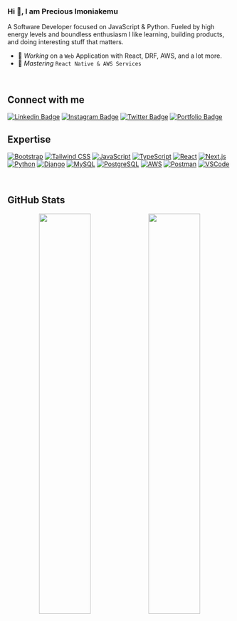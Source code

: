 ### Hi 👋, I am Precious Imoniakemu 
A Software Developer focused on JavaScript & Python. Fueled by high energy levels and boundless enthusiasm I like learning, building products, and doing interesting stuff that matters.
- 🔭 *Working* on a `Web` Application with React, DRF, AWS, and a lot more.
- 🌱 *Mastering* `React Native & AWS Services `
<br />

## Connect with me

[![Linkedin Badge](https://img.shields.io/badge/-Precious%20Imoniakemu-blue?style=flat-square&logo=Linkedin&logoColor=white&link=https://www.linkedin.com/in/precious-imoniakemu-80654b271/)](https://www.linkedin.com/in/precious-imoniakemu-80654b271/)
[![Instagram Badge](https://img.shields.io/badge/-@precious_imo-E33153?style=flat-square&logo=instagram&logoColor=white&link=https://www.instagram.com/precious_imo/)](https://www.instagram.com/precious_imo/)
[![Twitter Badge](https://img.shields.io/badge/-@preciousimo2-blue?style=flat-square&logo=twitter&logoColor=white&link=https://twitter.com/preciousimo2/)](https://twitter.com/preciousimo2)
[![Portfolio Badge](https://img.shields.io/badge/-Portfolio-333333?style=flat-square&logo=google-chrome&logoColor=white&link=https://preciousimo.herokuapp.com/)](https://preciousimo.herokuapp.com/)
<br />

## Expertise

[![Bootstrap](https://img.shields.io/badge/Bootstrap-563D7C?style=for-the-badge&logo=bootstrap&logoColor=white)](https://getbootstrap.com/)
[![Tailwind CSS](https://img.shields.io/badge/Tailwind_CSS-38B2AC?style=for-the-badge&logo=tailwind-css&logoColor=white)](https://tailwindcss.com/)
[![JavaScript](https://img.shields.io/badge/javascript%20-%23F7DF1E.svg?&style=for-the-badge&logo=javascript&logoColor=%23232F3E)](https://developer.mozilla.org/en-US/docs/Web/JavaScript)
[![TypeScript](https://img.shields.io/badge/typescript-%23007ACC.svg?style=for-the-badge&logo=typescript&logoColor=white)](https://www.typescriptlang.org/)
[![React](https://img.shields.io/badge/react%20-%2320232a.svg?&style=for-the-badge&logo=react&logoColor=%2361DAFB)](https://reactjs.org/)
[![Next.js](https://img.shields.io/badge/Next.js%20-%2303A9F4.svg?&style=for-the-badge&logo=next.js&logoColor=%23232F3E)](https://nextjs.org/)
[![Python](https://img.shields.io/badge/python-3670A0?style=for-the-badge&logo=python&logoColor=F7CA3F)](https://www.python.org/)
[![Django](https://img.shields.io/badge/django%20-%230C4B33.svg?&style=for-the-badge&logo=django&logoColor=%23FFFFFF)](https://www.djangoproject.com/)
[![MySQL](https://img.shields.io/badge/mysql-%23507E9C.svg?style=for-the-badge&logo=mysql&logoColor=white)](https://www.mysql.com/)
[![PostgreSQL](https://img.shields.io/badge/postgres-%23316192.svg?style=for-the-badge&logo=postgresql&logoColor=white)](https://www.postgresql.org/)
[![AWS](https://img.shields.io/badge/AWS-%23FF9900.svg?style=for-the-badge&logo=amazon-aws&logoColor=%23232F3E)](https://aws.amazon.com/)
[![Postman](https://img.shields.io/badge/Postman-FF6C37?style=for-the-badge&logo=postman&logoColor=white)](https://www.postman.com/)
[![VSCode](https://img.shields.io/badge/VS%20Code-007ACC?style=for-the-badge&logo=visual-studio-code&logoColor=white)](https://code.visualstudio.com/)

<br />

## GitHub Stats
<p align="center">
  <img width="48%" src="https://github-readme-stats.vercel.app/api?username=Preciousimo&show_icons=true&theme=tokyonight" />
  <img width="48%" src="https://github-readme-streak-stats.herokuapp.com/?user=Preciousimo&theme=tokyonight" />
</p>